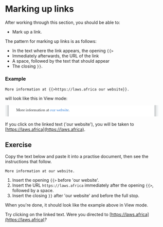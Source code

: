 # Marking up links

After working through this section, you should be able to:

* Mark up a link.

The pattern for marking up links is as follows:

* In the text where the link appears, the opening `{{>`
* Immediately afterwards, the URL of the link
* A space, followed by the text that should appear
* The closing `}}`.

### Example

```text
More information at {{>https://laws.africa our website}}.
```

will look like this in View mode:

![](../../.gitbook/assets/image%20%28110%29.png)

If you click on the linked text \('our website'\), you will be taken to [https://laws.africa](https://laws.africa).

## Exercise

Copy the text below and paste it into a practise document, then see the instructions that follow.

```text
More information at our website.
```

1. Insert the opening `{{>` before 'our website'.
2. Insert the URL `https://laws.africa` immediately after the opening `{{>`, followed by a space.
3. Insert the closing `}}` after 'our website' and before the full stop.

When you're done, it should look like the example above in View mode.

Try clicking on the linked text. Were you directed to [https://laws.africa](https://laws.africa)?

